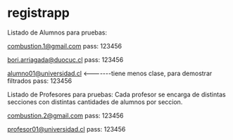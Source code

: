 # registrapp

Listado de Alumnos para pruebas:

combustion.1@gmail.com
pass: 123456

bori.arriagada@duocuc.cl
pass: 123456

alumno01@universidad.cl        <-------tiene menos clase, para demostrar filtrados
pass: 123456


Listado de Profesores para pruebas:    Cada profesor se encarga de distintas secciones con distintas cantidades de alumnos por seccion.

combustion.2@gmail.com
pass: 123456

profesor01@universidad.cl 
pass: 123456
